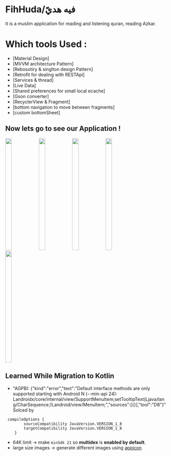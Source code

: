 # FihHuda/فيه هديً
It is a muslim application for reading and listening quran, reading Azkar.

# Which tools Used :
* [Material Design]
* [MVVM architecture Pattern]
* [Rebosotiry & singlton design Pattern]
* [Retrofit for dealing with RESTApi]
* [Services & thread]
* [Live Data]
* [Shared preferences for small local ecache]
* [Gson converter]
* [RecyclerView & Fragment]
* [bottom navigation to move between fragments]
* [custom bottomSheet]


## Now lets go to see our Application !

<div>
<img width="20%" height="350"  src="https://user-images.githubusercontent.com/55314273/128643995-3e43f32c-b2b6-4a4f-aa62-0a1b8fbb12c2.jpg" >
<img width="20%" height="350" src="https://user-images.githubusercontent.com/55314273/128644248-7b639d43-da26-4f31-95fe-ead21a70132e.jpg">
<img width="20%" height="350" src="https://user-images.githubusercontent.com/55314273/128644266-63bcb783-8cd9-4ef9-b954-642bdbc57d9b.jpg">
<img width="20%" height="350" src="https://user-images.githubusercontent.com/55314273/128644420-443751d8-d903-4267-bffb-6b316af9eaba.jpg">
<img width="20%" height="350" src="https://user-images.githubusercontent.com/55314273/128644392-9ac6ff8b-0ebe-4d7a-a64c-6a1eaac70472.jpg">                         

                         
                         
## Learned While Migration to Kotlin
- "AGPBI: {"kind":"error","text":"Default interface methods are only supported starting with Android N (--min-api 24): Landroidx/core/internal/view/SupportMenuItem;setTooltipText(Ljava/lang/CharSequence;)Landroid/view/MenuItem;","sources":[{}],"tool":"D8"}"
Solced by

```
 compileOptions {
        sourceCompatibility JavaVersion.VERSION_1_8
        targetCompatibility JavaVersion.VERSION_1_8
    }

```
- 64K limit -> make `minSdk 21` so **multidex** is **enabled by default**.
- large size images -> generate different images using [appicon](https://appicon.co/#image-sets)